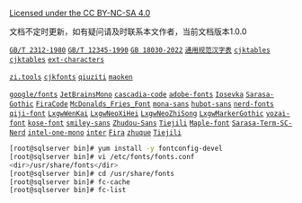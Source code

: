 [Licensed under the CC BY-NC-SA 4.0](https://creativecommons.org/licenses/by-nc-sa/4.0/deed.zh)

文档不定时更新，如有疑问请及时联系本文作者，当前文档版本1.0.0

[`GB/T 2312-1980`](https://openstd.samr.gov.cn/bzgk/gb/newGbInfo?hcno=5664A728BD9D523DE3B99BC37AC7A2CC) [`GB/T 12345-1990`](https://openstd.samr.gov.cn/bzgk/gb/newGbInfo?hcno=90394D2B4115D9291C825A7651AEFE4B) [`GB 18030-2022`](https://openstd.samr.gov.cn/bzgk/gb/newGbInfo?hcno=A1931A578FE14957104988029B0833D3) [`通用规范汉字表`](http://www.moe.gov.cn/jyb_sjzl/ziliao/A19/201306/t20130601_186002.html) [`cjktables`](https://github.com/NightFurySL2001/cjktables) [`cjktables`](https://github.com/ButTaiwan/cjktables) [`ext-characters`](https://github.com/lxgw/ext-characters/blob/main/tables/ext_characters_table_1.md) 

[`zi.tools`](https://zi.tools/) [`cjkfonts`](https://cjkfonts.io/) [`qiuziti`](https://www.qiuziti.com/) [`maoken`](https://www.maoken.com/) 

[`google/fonts`](https://github.com/google/fonts) [`JetBrainsMono`](https://github.com/JetBrains/JetBrainsMono) [`cascadia-code`](https://github.com/microsoft/cascadia-code) [`adobe-fonts`](https://github.com/adobe-fonts) [`Iosevka`](https://github.com/be5invis/Iosevka) [`Sarasa-Gothic`](https://github.com/be5invis/Sarasa-Gothic) [`FiraCode`](https://github.com/tonsky/FiraCode) [`McDonalds_Fries_Font`](https://github.com/mcdtaiwan/McDonalds_Fries_Font) [`mona-sans`](https://github.com/github/mona-sans) [`hubot-sans`](https://github.com/github/hubot-sans) [`nerd-fonts`](https://github.com/ryanoasis/nerd-fonts/) [`qiji-font`](https://github.com/LingDong-/qiji-font) [`LxgwWenKai`](https://github.com/lxgw/LxgwWenKai) [`LxgwNeoXiHei`](https://github.com/lxgw/LxgwNeoXiHei) [`LxgwNeoZhiSong`](https://github.com/lxgw/LxgwNeoZhiSong) [`LxgwMarkerGothic`](https://github.com/lxgw/LxgwMarkerGothic) [`yozai-font`](https://github.com/lxgw/yozai-font) [`kose-font`](https://github.com/lxgw/kose-font) [`smiley-sans`](https://github.com/atelier-anchor/smiley-sans) [`Zhudou-Sans`](https://github.com/Buernia/Zhudou-Sans) [`Tiejili`](https://github.com/Buernia/Tiejili) [`Maple-font`](https://github.com/subframe7536/Maple-font) [`Sarasa-Term-SC-Nerd`](https://github.com/laishulu/Sarasa-Term-SC-Nerd) [`intel-one-mono`](https://github.com/intel/intel-one-mono) [`inter`](https://github.com/rsms/inter)  [`Fira`](https://github.com/mozilla/Fira) [`zhuque`](https://github.com/TrionesType/zhuque)  [`Tiejili`](https://github.com/Buernia/Tiejili) 

~~~bash
[root@sqlserver bin]# yum install -y fontconfig-devel
[root@sqlserver bin]# vi /etc/fonts/fonts.conf
<dir>/usr/share/fonts</dir>
[root@sqlserver bin]# cd /usr/share/fonts
[root@sqlserver bin]# fc-cache
[root@sqlserver bin]# fc-list
~~~